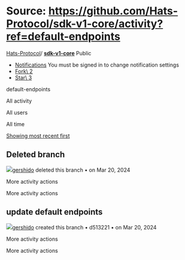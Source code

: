 # Source: https://github.com/Hats-Protocol/sdk-v1-core/activity?ref=default-endpoints

[Hats-Protocol](https://github.com/Hats-Protocol)/ **[sdk-v1-core](https://github.com/Hats-Protocol/sdk-v1-core)** Public

- [Notifications](https://github.com/login?return_to=%2FHats-Protocol%2Fsdk-v1-core) You must be signed in to change notification settings
- [Fork\\
2](https://github.com/login?return_to=%2FHats-Protocol%2Fsdk-v1-core)
- [Star\\
3](https://github.com/login?return_to=%2FHats-Protocol%2Fsdk-v1-core)


default-endpoints

All activity

All users

All time

[Showing most recent first](https://github.com/Hats-Protocol/sdk-v1-core/activity?ref=default-endpoints&sort=ASC)

## Deleted branch

[![](https://avatars.githubusercontent.com/u/81111572?s=80&v=4)gershido](https://github.com/gershido) deleted this branch •
on Mar 20, 2024

More activity actions

More activity actions

## update default endpoints

[![](https://avatars.githubusercontent.com/u/81111572?s=80&v=4)gershido](https://github.com/gershido) created this branch • d513221 •
on Mar 20, 2024

More activity actions

More activity actions
